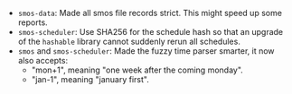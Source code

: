 - `smos-data`: Made all smos file records strict. This might speed up some reports.
- `smos-scheduler`: Use SHA256 for the schedule hash so that an upgrade of the `hashable` library cannot suddenly rerun all schedules.
- `smos` and `smos-scheduler`: Made the fuzzy time parser smarter, it now also accepts:
    * "mon+1", meaning "one week after the coming monday".
    * "jan-1", meaning "january first".
